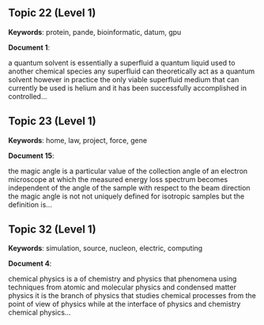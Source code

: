 ## Topic 22 (Level 1)
**Keywords**: protein, pande, bioinformatic, datum, gpu

**Document 1**:

a quantum solvent is essentially a superfluid a quantum liquid used to another chemical species any superfluid can theoretically act as a quantum solvent however in practice the only viable superfluid medium that can currently be used is helium and it has been successfully accomplished in controlled...

## Topic 23 (Level 1)
**Keywords**: home, law, project, force, gene

**Document 15**:

the magic angle is a particular value of the collection angle of an electron microscope at which the measured energy loss spectrum becomes independent of the angle of the sample with respect to the beam direction the magic angle is not not uniquely defined for isotropic samples but the definition is...

## Topic 32 (Level 1)
**Keywords**: simulation, source, nucleon, electric, computing

**Document 4**:

chemical physics is a of chemistry and physics that phenomena using techniques from atomic and molecular physics and condensed matter physics it is the branch of physics that studies chemical processes from the point of view of physics while at the interface of physics and chemistry chemical physics...

